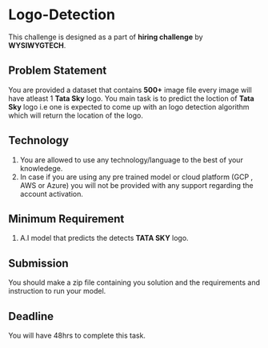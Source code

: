 # Logo-Detection
This challenge is designed as a part of **hiring challenge** by **WYSIWYGTECH**.

## Problem Statement
You are provided a dataset that contains **500+** image file every image will have atleast 1 **Tata Sky** logo.
You main task is to predict the loction of **Tata Sky** logo i.e one is expected to come up with an logo detection algorithm which will return the location of the logo.

## Technology
1. You are allowed to use any technology/language to the best of your knowledege.
2. In case if you are using any pre trained model or  cloud platform (GCP , AWS or Azure) you will not be provided with any support regarding the account activation. 

## Minimum Requirement
1. A.I model that predicts the detects **TATA SKY** logo.

## Submission 
You should make a zip file containing you solution and the requirements and instruction to run your model.

## Deadline
You will have 48hrs to complete this task.

